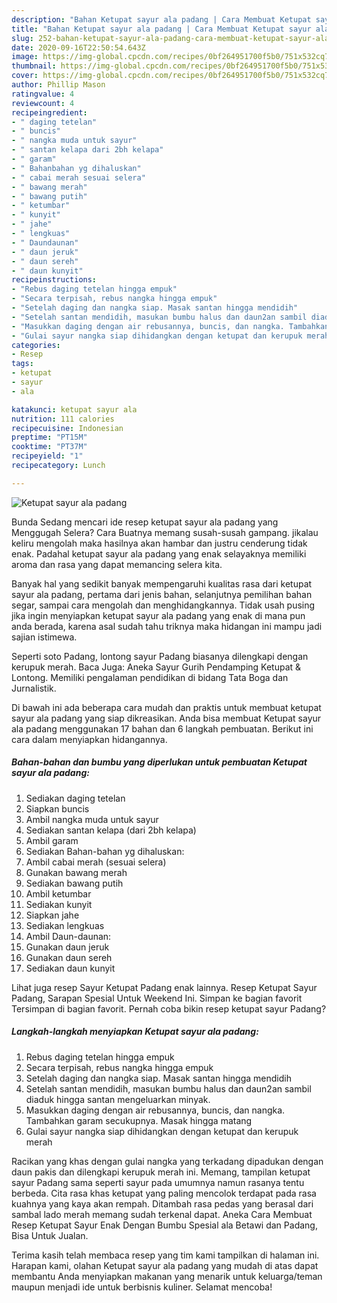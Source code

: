 ```yaml
---
description: "Bahan Ketupat sayur ala padang | Cara Membuat Ketupat sayur ala padang Yang Enak Dan Lezat"
title: "Bahan Ketupat sayur ala padang | Cara Membuat Ketupat sayur ala padang Yang Enak Dan Lezat"
slug: 252-bahan-ketupat-sayur-ala-padang-cara-membuat-ketupat-sayur-ala-padang-yang-enak-dan-lezat
date: 2020-09-16T22:50:54.643Z
image: https://img-global.cpcdn.com/recipes/0bf264951700f5b0/751x532cq70/ketupat-sayur-ala-padang-foto-resep-utama.jpg
thumbnail: https://img-global.cpcdn.com/recipes/0bf264951700f5b0/751x532cq70/ketupat-sayur-ala-padang-foto-resep-utama.jpg
cover: https://img-global.cpcdn.com/recipes/0bf264951700f5b0/751x532cq70/ketupat-sayur-ala-padang-foto-resep-utama.jpg
author: Phillip Mason
ratingvalue: 4
reviewcount: 4
recipeingredient:
- " daging tetelan"
- " buncis"
- " nangka muda untuk sayur"
- " santan kelapa dari 2bh kelapa"
- " garam"
- " Bahanbahan yg dihaluskan"
- " cabai merah sesuai selera"
- " bawang merah"
- " bawang putih"
- " ketumbar"
- " kunyit"
- " jahe"
- " lengkuas"
- " Daundaunan"
- " daun jeruk"
- " daun sereh"
- " daun kunyit"
recipeinstructions:
- "Rebus daging tetelan hingga empuk"
- "Secara terpisah, rebus nangka hingga empuk"
- "Setelah daging dan nangka siap. Masak santan hingga mendidih"
- "Setelah santan mendidih, masukan bumbu halus dan daun2an sambil diaduk hingga santan mengeluarkan minyak."
- "Masukkan daging dengan air rebusannya, buncis, dan nangka. Tambahkan garam secukupnya. Masak hingga matang"
- "Gulai sayur nangka siap dihidangkan dengan ketupat dan kerupuk merah"
categories:
- Resep
tags:
- ketupat
- sayur
- ala

katakunci: ketupat sayur ala 
nutrition: 111 calories
recipecuisine: Indonesian
preptime: "PT15M"
cooktime: "PT37M"
recipeyield: "1"
recipecategory: Lunch

---
```



![Ketupat sayur ala padang](https://img-global.cpcdn.com/recipes/0bf264951700f5b0/751x532cq70/ketupat-sayur-ala-padang-foto-resep-utama.jpg)

Bunda Sedang mencari ide resep ketupat sayur ala padang yang Menggugah Selera? Cara Buatnya memang susah-susah gampang. jikalau keliru mengolah maka hasilnya akan hambar dan justru cenderung tidak enak. Padahal ketupat sayur ala padang yang enak selayaknya memiliki aroma dan rasa yang dapat memancing selera kita.

Banyak hal yang sedikit banyak mempengaruhi kualitas rasa dari ketupat sayur ala padang, pertama dari jenis bahan, selanjutnya pemilihan bahan segar, sampai cara mengolah dan menghidangkannya. Tidak usah pusing jika ingin menyiapkan ketupat sayur ala padang yang enak di mana pun anda berada, karena asal sudah tahu triknya maka hidangan ini mampu jadi sajian istimewa.

Seperti soto Padang, lontong sayur Padang biasanya dilengkapi dengan kerupuk merah. Baca Juga: Aneka Sayur Gurih Pendamping Ketupat &amp; Lontong. Memiliki pengalaman pendidikan di bidang Tata Boga dan Jurnalistik.


Di bawah ini ada beberapa cara mudah dan praktis untuk membuat ketupat sayur ala padang yang siap dikreasikan. Anda bisa membuat Ketupat sayur ala padang menggunakan 17 bahan dan 6 langkah pembuatan. Berikut ini cara dalam menyiapkan hidangannya.

<!--inarticleads1-->

##### Bahan-bahan dan bumbu yang diperlukan untuk pembuatan Ketupat sayur ala padang:

1. Sediakan  daging tetelan
1. Siapkan  buncis
1. Ambil  nangka muda untuk sayur
1. Sediakan  santan kelapa (dari 2bh kelapa)
1. Ambil  garam
1. Sediakan  Bahan-bahan yg dihaluskan:
1. Ambil  cabai merah (sesuai selera)
1. Gunakan  bawang merah
1. Sediakan  bawang putih
1. Ambil  ketumbar
1. Sediakan  kunyit
1. Siapkan  jahe
1. Sediakan  lengkuas
1. Ambil  Daun-daunan:
1. Gunakan  daun jeruk
1. Gunakan  daun sereh
1. Sediakan  daun kunyit


Lihat juga resep Sayur Ketupat Padang enak lainnya. Resep Ketupat Sayur Padang, Sarapan Spesial Untuk Weekend Ini. Simpan ke bagian favorit Tersimpan di bagian favorit. Pernah coba bikin resep ketupat sayur Padang? 

<!--inarticleads2-->

##### Langkah-langkah menyiapkan Ketupat sayur ala padang:

1. Rebus daging tetelan hingga empuk
1. Secara terpisah, rebus nangka hingga empuk
1. Setelah daging dan nangka siap. Masak santan hingga mendidih
1. Setelah santan mendidih, masukan bumbu halus dan daun2an sambil diaduk hingga santan mengeluarkan minyak.
1. Masukkan daging dengan air rebusannya, buncis, dan nangka. Tambahkan garam secukupnya. Masak hingga matang
1. Gulai sayur nangka siap dihidangkan dengan ketupat dan kerupuk merah


Racikan yang khas dengan gulai nangka yang terkadang dipadukan dengan daun pakis dan dilengkapi kerupuk merah ini. Memang, tampilan ketupat sayur Padang sama seperti sayur pada umumnya namun rasanya tentu berbeda. Cita rasa khas ketupat yang paling mencolok terdapat pada rasa kuahnya yang kaya akan rempah. Ditambah rasa pedas yang berasal dari sambal lado merah memang sudah terkenal dapat. Aneka Cara Membuat Resep Ketupat Sayur Enak Dengan Bumbu Spesial ala Betawi dan Padang, Bisa Untuk Jualan. 

Terima kasih telah membaca resep yang tim kami tampilkan di halaman ini. Harapan kami, olahan Ketupat sayur ala padang yang mudah di atas dapat membantu Anda menyiapkan makanan yang menarik untuk keluarga/teman maupun menjadi ide untuk berbisnis kuliner. Selamat mencoba!

